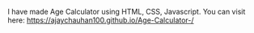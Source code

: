 I have made Age Calculator using HTML, CSS, Javascript. You can visit here: https://ajaychauhan100.github.io/Age-Calculator-/
